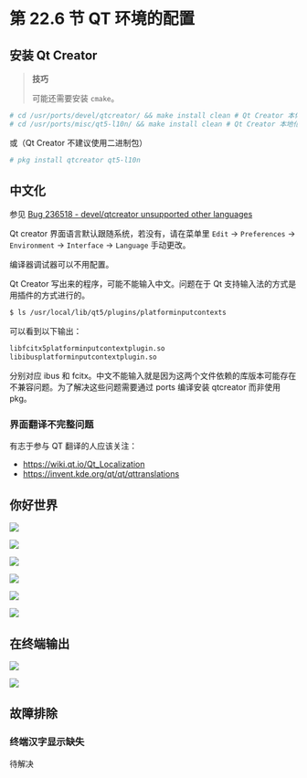 # 第 22.6 节 QT 环境的配置



## 安装 Qt Creator

>**技巧**
>
>可能还需要安装 `cmake`。


```sh
# cd /usr/ports/devel/qtcreator/ && make install clean # Qt Creator 本体
# cd /usr/ports/misc/qt5-l10n/ && make install clean # Qt Creator 本地化语言包，如中文
```

或（Qt Creator 不建议使用二进制包）

```sh
# pkg install qtcreator qt5-l10n
```

## 中文化

参见 [Bug 236518 - devel/qtcreator unsupported other languages ](https://bugs.freebsd.org/bugzilla/show_bug.cgi?id=236518)

Qt creator 界面语言默认跟随系统，若没有，请在菜单里 `Edit` -> `Preferences` -> `Environment` -> `Interface` -> `Language` 手动更改。

编译器调试器可以不用配置。

Qt Creator 写出来的程序，可能不能输入中文。问题在于 Qt 支持输入法的方式是用插件的方式进行的。

```sh
$ ls /usr/local/lib/qt5/plugins/platforminputcontexts
```

可以看到以下输出：

```sh
libfcitx5platforminputcontextplugin.so
libibusplatforminputcontextplugin.so
```

分别对应 ibus 和 fcitx。中文不能输入就是因为这两个文件依赖的库版本可能存在不兼容问题。为了解决这些问题需要通过 ports 编译安装 qtcreator 而非使用 pkg。

### 界面翻译不完整问题

有志于参与 QT 翻译的人应该关注：

- <https://wiki.qt.io/Qt_Localization>
- <https://invent.kde.org/qt/qt/qttranslations>

## 你好世界

![](../.gitbook/assets/Creator3.png)

![](../.gitbook/assets/Creator4.png)

![](../.gitbook/assets/Creator5.png)

![](../.gitbook/assets/Creator6.png)

![](../.gitbook/assets/Creator7.png)

![](../.gitbook/assets/Creator9.png)

## 在终端输出

![](../.gitbook/assets/Creator2.png)

![](../.gitbook/assets/Creator1.png)



## 故障排除



### 终端汉字显示缺失

待解决

